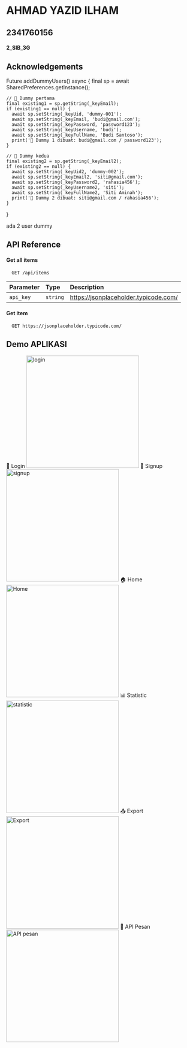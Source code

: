 
# AHMAD YAZID ILHAM

## 2341760156

#### 2_SIB_3G

## Acknowledgements
  Future<void> addDummyUsers() async {
    final sp = await SharedPreferences.getInstance();

    // 🔹 Dummy pertama
    final existing1 = sp.getString(_keyEmail);
    if (existing1 == null) {
      await sp.setString(_keyUid, 'dummy-001');
      await sp.setString(_keyEmail, 'budi@gmail.com');
      await sp.setString(_keyPassword, 'password123');
      await sp.setString(_keyUsername, 'budi');
      await sp.setString(_keyFullName, 'Budi Santoso');
      print('🌱 Dummy 1 dibuat: budi@gmail.com / password123');
    }

    // 🔹 Dummy kedua
    final existing2 = sp.getString(_keyEmail2);
    if (existing2 == null) {
      await sp.setString(_keyUid2, 'dummy-002');
      await sp.setString(_keyEmail2, 'siti@gmail.com');
      await sp.setString(_keyPassword2, 'rahasia456');
      await sp.setString(_keyUsername2, 'siti');
      await sp.setString(_keyFullName2, 'Siti Aminah');
      print('🌱 Dummy 2 dibuat: siti@gmail.com / rahasia456');
    }
  }

  ada 2 user dummy

  
## API Reference

#### Get all items

```http
  GET /api/items
```

| Parameter | Type     | Description                |
| :-------- | :------- | :------------------------- |
| `api_key` | `string` | https://jsonplaceholder.typicode.com/|

#### Get item

```http
  GET https://jsonplaceholder.typicode.com/
```



## Demo APLIKASI

<!-- GAMBAR -->
🪪 Login
<img src="https://github.com/user-attachments/assets/8351b7b4-d757-4775-9ab3-7e278909ae74" alt="login" width="300"/>
📝 Signup
<img src="https://github.com/user-attachments/assets/c3094cb3-c023-48c4-9109-81cf915251da" alt="signup" width="300"/>
🏠 Home
<img src="https://github.com/user-attachments/assets/2adac72e-64cf-4942-936e-f0abd69285d4" alt="Home" width="300"/>
📊 Statistic
<img src="https://github.com/user-attachments/assets/d24a6ccd-aa69-4ca5-9c63-0923ed82dd1f" alt="statistic" width="300"/>
📤 Export
<img src="https://github.com/user-attachments/assets/3925b5b3-8a72-41e9-83dd-2e717f2fea60" alt="Export" width="300"/>
💬 API Pesan
<img src="https://github.com/user-attachments/assets/a4314d7c-5410-4633-a90d-c5916f5c1ade" alt="API pesan" width="300"/>





